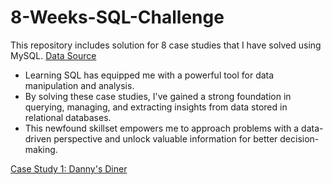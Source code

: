 # 8-Weeks-SQL-Challenge

This repository includes solution for 8 case studies that I have solved using MySQL. 
[Data Source](https://8weeksqlchallenge.com/)

+ Learning SQL has equipped me with a powerful tool for data manipulation and analysis.
+ By solving these case studies, I've gained a strong foundation in querying, managing, and extracting insights from data stored in relational databases.
+ This newfound skillset empowers me to approach problems with a data-driven perspective and unlock valuable information for better decision-making.

[Case Study 1: Danny's Diner](https://github.com/snehapaherwar/Case-Study-1-Danny-s-Diner)
